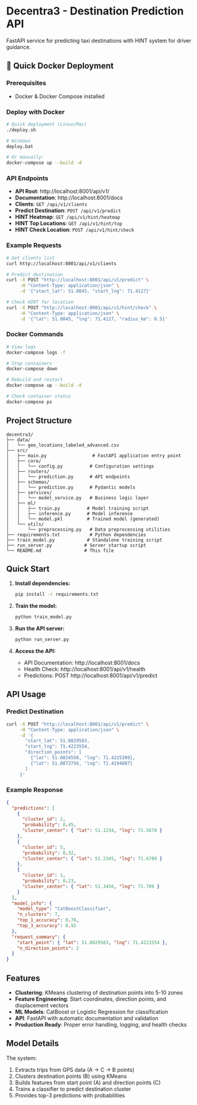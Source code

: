 # Decentra3 - Destination Prediction API

FastAPI service for predicting taxi destinations with HINT system for driver guidance.

## 🚀 Quick Docker Deployment

### Prerequisites
- Docker & Docker Compose installed

### Deploy with Docker

```bash
# Quick deployment (Linux/Mac)
./deploy.sh

# Windows
deploy.bat

# Or manually:
docker-compose up --build -d
```

### API Endpoints

- **API Root**: http://localhost:8001/api/v1/
- **Documentation**: http://localhost:8001/docs
- **Clients**: `GET /api/v1/clients`
- **Predict Destination**: `POST /api/v1/predict`
- **HINT Heatmap**: `GET /api/v1/hint/heatmap`
- **HINT Top Locations**: `GET /api/v1/hint/top`
- **HINT Check Location**: `POST /api/v1/hint/check`

### Example Requests

```bash
# Get clients list
curl http://localhost:8001/api/v1/clients

# Predict destination
curl -X POST "http://localhost:8001/api/v1/predict" \
     -H "Content-Type: application/json" \
     -d '{"start_lat": 51.0845, "start_lng": 71.4127}'

# Check HINT for location
curl -X POST "http://localhost:8001/api/v1/hint/check" \
     -H "Content-Type: application/json" \
     -d '{"lat": 51.0845, "lng": 71.4127, "radius_km": 0.5}'
```

### Docker Commands

```bash
# View logs
docker-compose logs -f

# Stop containers
docker-compose down

# Rebuild and restart
docker-compose up --build -d

# Check container status
docker-compose ps
```

## Project Structure

```
decentra3/
├── data/
│   └── geo_locations_labeled_advanced.csv
├── src/
│   ├── main.py                 # FastAPI application entry point
│   ├── core/
│   │   └── config.py          # Configuration settings
│   ├── routers/
│   │   └── prediction.py      # API endpoints
│   ├── schemas/
│   │   └── prediction.py      # Pydantic models
│   ├── services/
│   │   └── model_service.py   # Business logic layer
│   ├── ml/
│   │   ├── train.py          # Model training script
│   │   ├── inference.py      # Model inference
│   │   └── model.pkl         # Trained model (generated)
│   └── utils/
│       └── preprocessing.py   # Data preprocessing utilities
├── requirements.txt           # Python dependencies
├── train_model.py            # Standalone training script
├── run_server.py            # Server startup script
└── README.md                # This file
```

## Quick Start

1. **Install dependencies:**

   ```bash
   pip install -r requirements.txt
   ```

2. **Train the model:**

   ```bash
   python train_model.py
   ```

3. **Run the API server:**

   ```bash
   python run_server.py
   ```

4. **Access the API:**
   - API Documentation: http://localhost:8001/docs
   - Health Check: http://localhost:8001/api/v1/health
   - Predictions: POST http://localhost:8001/api/v1/predict

## API Usage

### Predict Destination

```bash
curl -X POST "http://localhost:8001/api/v1/predict" \
     -H "Content-Type: application/json" \
     -d '{
       "start_lat": 51.0829583,
       "start_lng": 71.4223554,
       "direction_points": [
         {"lat": 51.0834556, "lng": 71.4225399},
         {"lat": 51.0873756, "lng": 71.4194807}
       ]
     }'
```

### Example Response

```json
{
  "predictions": [
    {
      "cluster_id": 2,
      "probability": 0.45,
      "cluster_center": { "lat": 51.1234, "lng": 71.5678 }
    },
    {
      "cluster_id": 5,
      "probability": 0.32,
      "cluster_center": { "lat": 51.2345, "lng": 71.6789 }
    },
    {
      "cluster_id": 1,
      "probability": 0.23,
      "cluster_center": { "lat": 51.3456, "lng": 71.789 }
    }
  ],
  "model_info": {
    "model_type": "CatBoostClassifier",
    "n_clusters": 7,
    "top_1_accuracy": 0.78,
    "top_3_accuracy": 0.92
  },
  "request_summary": {
    "start_point": { "lat": 51.0829583, "lng": 71.4223554 },
    "n_direction_points": 2
  }
}
```

## Features

- **Clustering**: KMeans clustering of destination points into 5-10 zones
- **Feature Engineering**: Start coordinates, direction points, and displacement vectors
- **ML Models**: CatBoost or Logistic Regression for classification
- **API**: FastAPI with automatic documentation and validation
- **Production Ready**: Proper error handling, logging, and health checks

## Model Details

The system:

1. Extracts trips from GPS data (A → C → B points)
2. Clusters destination points (B) using KMeans
3. Builds features from start point (A) and direction points (C)
4. Trains a classifier to predict destination cluster
5. Provides top-3 predictions with probabilities
